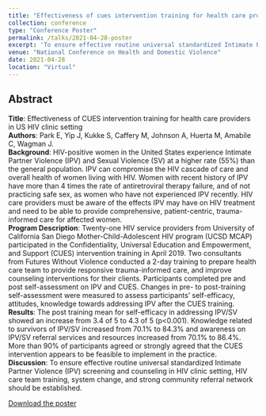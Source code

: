 ```yaml
---
title: "Effectiveness of cues intervention training for health care providers in US HIV clinic setting"
collection: conference
type: "Conference Poster"
permalink: /talks/2021-04-28-poster
excerpt: 'To ensure effective routine universal standardized Intimate Partner Violence (IPV) screening and counseling in HIV clinic setting, HIV care team training, system change, and strong community referral network should be established.'
venue: "National Conference on Health and Domestic Violence"
date: 2021-04-28
location: "Virtual"
---
```



Abstract
-----
**Title**: Effectiveness of CUES intervention training for health care providers in US HIV clinic setting
<br>**Authors**: Park E, Yip J, Kukke S, Caffery M, Johnson A, Huerta M, Amabile C, Wagman J.
<br>**Background**: HIV-positive women in the United States experience Intimate Partner Violence (IPV) and Sexual Violence (SV) at a higher rate (55%) than the general population. IPV can compromise the HIV cascade of care and overall health of women living with HIV. Women with recent history of IPV have more than 4 times the rate of antiretroviral therapy failure, and of not practicing safe sex, as women who have not experienced IPV recently. HIV care providers must be aware of the effects IPV may have on HIV treatment and need to be able to provide comprehensive, patient-centric, trauma-informed care for affected women. 
<br>**Program Description**: Twenty-one HIV service providers from University of California San Diego Mother-Child-Adolescent HIV program (UCSD MCAP) participated in the Confidentiality, Universal Education and Empowerment, and Support (CUES) intervention training in April 2019. Two consultants from Futures Without Violence conducted a 2-day training to prepare health care team to provide responsive trauma-informed care, and improve counseling interventions for their clients. Participants completed pre and post self-assessment on IPV and CUES. Changes in pre- to post-training self-assessment were measured to assess participants’ self-efficacy, attitudes, knowledge towards addressing IPV after the CUES training. 
<br>**Results**: The post training mean for self-efficacy in addressing IPV/SV showed an increase from 3.4 of 5 to 4.3 of 5 (p<0.001). Knowledge related to survivors of IPV/SV increased from 70.1% to 84.3% and awareness on IPV/SV referral services and resources increased from 70.1% to 86.4%. More than 90% of participants agreed or strongly agreed that the CUES intervention appears to be feasible to implement in the practice. 
<br>**Discussion**: To ensure effective routine universal standardized Intimate Partner Violence (IPV) screening and counseling in HIV clinic setting, HIV care team training, system change, and strong community referral network should be established. 

<a href="https://github.com/eunhee-park/eunhee-park.github.io/blob/ffe6253023fc8038769ea619d74cefb65ab9c4fb/files/Park_CUES_NCHDV2021_final.pdf">Download the poster</a>
